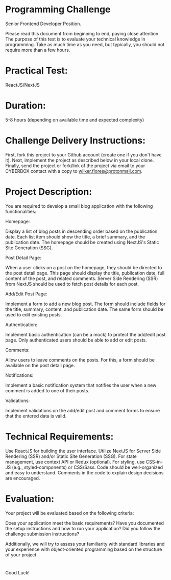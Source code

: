 # Programming Challenge 

Senior Frontend Developer Position.

Please read this document from beginning to end, paying close attention. The purpose of this test is to evaluate your technical knowledge in programming.
Take as much time as you need, but typically, you should not require more than a few hours.

# Practical Test:

  ReactJS/NextJS


# Duration:

  5-8 hours (depending on available time and expected complexity)

# Challenge Delivery Instructions:

  First, fork this project to your Github account (create one if you don't have it).
  Next, implement the project as described below in your local clone.
  Finally, send the project or fork/link of the project via email to your CYBERBOX contact with a copy to wilker.flores@protonmail.com.

# Project Description:

  You are required to develop a small blog application with the following functionalities:
  
Homepage:
  
  Display a list of blog posts in descending order based on the publication date. Each list item should show the title, a brief summary, and the publication date. 
  The homepage should be created using NextJS's Static Site Generation (SSG).
  
Post Detail Page: 
  
  When a user clicks on a post on the homepage, they should be directed to the post detail page. This page should display the title, publication date, full  content of the     post, and related comments. Server Side Rendering (SSR) from NextJS should be used to fetch post details for each post.
  
Add/Edit Post Page:
  
  Implement a form to add a new blog post. The form should include fields for the title, summary, content, and publication date. 
  The same form should be used to edit existing posts.
  
Authentication:

  Implement basic authentication (can be a mock) to protect the add/edit post page. Only authenticated users should be able to add or edit posts.
  
Comments:

  Allow users to leave comments on the posts. For this, a form should be available on the post detail page.
  
Notifications:

  Implement a basic notification system that notifies the user when a new comment is added to one of their posts.
  
Validations:

  Implement validations on the add/edit post and comment forms to ensure that the entered data is valid.

# Technical Requirements:

  Use ReactJS for building the user interface.
  Utilize NextJS for Server Side Rendering (SSR) and/or Static Site Generation (SSG).
  For state management, use context API or Redux (optional).
  For styling, use CSS-in-JS (e.g., styled-components) or CSS/Sass.
  Code should be well-organized and easy to understand.
  Comments in the code to explain design decisions are encouraged.

# Evaluation:

Your project will be evaluated based on the following criteria:

  Does your application meet the basic requirements?
  Have you documented the setup instructions and how to run your application?
  Did you follow the challenge submission instructions?

Additionally, we will try to assess your familiarity with standard libraries and your experience with object-oriented programming based on the structure of your project.

#

Good Luck!

